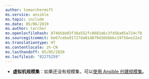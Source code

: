 ```yaml
---
author: tomarchermsft
ms.service: ansible
ms.topic: include
ms.date: 05/06/2019
ms.author: tarcher
ms.openlocfilehash: 874b5de03f38a552fc8683a6c3fd56a85a724c70
ms.sourcegitcommit: be67ceba91727da014879d16bbbbc19756ee22e2
ms.translationtype: HT
ms.contentlocale: zh-CN
ms.lasthandoff: 05/05/2020
ms.locfileid: "82275259"
---
```

- **虚拟机规模集**：如果还没有规模集，可以[使用 Ansible 创建规模集](../vm-scale-set-configure.md)。